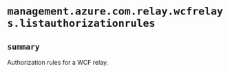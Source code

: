 # `management.azure.com.relay.wcfrelays.listauthorizationrules`

## `summary`
Authorization rules for a WCF relay.


